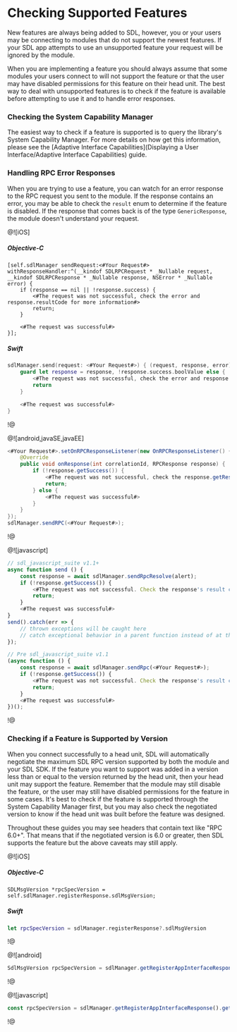 # Checking Supported Features
New features are always being added to SDL, however, you or your users may be connecting to modules that do not support the newest features. If your SDL app attempts to use an unsupported feature your request will be ignored by the module.

When you are implementing a feature you should always assume that some modules your users connect to will not support the feature or that the user may have disabled permissions for this feature on their head unit. The best way to deal with unsupported features is to check if the feature is available before attempting to use it and to handle error responses.

### Checking the System Capability Manager
The easiest way to check if a feature is supported is to query the library's System Capability Manager. For more details on how get this information, please see the [Adaptive Interface Capabilities](Displaying a User Interface/Adaptive Interface Capabilities) guide.

### Handling RPC Error Responses
When you are trying to use a feature, you can watch for an error response to the RPC request you sent to the module. If the response contains an error, you may be able to check the `result` enum to determine if the feature is disabled. If the response that comes back is of the type `GenericResponse`, the module doesn't understand your request.

@![iOS]
##### Objective-C
```objc
[self.sdlManager sendRequest:<#Your Request#> withResponseHandler:^(__kindof SDLRPCRequest * _Nullable request, __kindof SDLRPCResponse * _Nullable response, NSError * _Nullable error) {
    if (response == nil || !response.success) {
        <#The request was not successful, check the error and response.resultCode for more information#>
        return;
    }

    <#The request was successful#>
}];
```

##### Swift
```swift
sdlManager.send(request: <#Your Request#>) { (request, response, error) in
    guard let response = response, !response.success.boolValue else {
        <#The request was not successful, check the error and response.resultCode for more information#>
        return
    }

    <#The request was successful#>
}
```
!@

@![android,javaSE,javaEE]
```java
<#Your Request#>.setOnRPCResponseListener(new OnRPCResponseListener() {
	@Override
	public void onResponse(int correlationId, RPCResponse response) {
		if (!response.getSuccess()) {
			<#The request was not successful, check the response.getResultCode() and response.getInfo() for more information#>
            return;
		} else {
            <#The request was successful#>
        }
	}
});
sdlManager.sendRPC(<#Your Request#>);
```
!@

@![javascript]
```js
// sdl_javascript_suite v1.1+
async function send () {
    const response = await sdlManager.sendRpcResolve(alert);
    if (!response.getSuccess()) {
        <#The request was not successful. Check the response's result code for more information#>
        return;
    }
    <#The request was successful#>
}
send().catch(err => {
    // thrown exceptions will be caught here
    // catch exceptional behavior in a parent function instead of at the RPC sending level
});

// Pre sdl_javascript_suite v1.1
(async function () {
    const response = await sdlManager.sendRpc(<#Your Request#>);
    if (!response.getSuccess()) {
        <#The request was not successful. Check the response's result code or catch and log the Promise error for more information#>
        return;
    }
    <#The request was successful#>
})();
```
!@

### Checking if a Feature is Supported by Version
When you connect successfully to a head unit, SDL will automatically negotiate the maximum SDL RPC version supported by both the module and your SDL SDK. If the feature you want to support was added in a version less than or equal to the version returned by the head unit, then your head unit may support the feature. Remember that the module may still disable the feature, or the user may still have disabled permissions for the feature in some cases. It's best to check if the feature is supported through the System Capability Manager first, but you may also check the negotiated version to know if the head unit was built before the feature was designed.

Throughout these guides you may see headers that contain text like "RPC 6.0+". That means that if the negotiated version is 6.0 or greater, then SDL supports the feature but the above caveats may still apply.

@![iOS]
##### Objective-C
```objc
SDLMsgVersion *rpcSpecVersion = self.sdlManager.registerResponse.sdlMsgVersion;
```

##### Swift
```swift
let rpcSpecVersion = sdlManager.registerResponse?.sdlMsgVersion
```
!@

@![android]
```java
SdlMsgVersion rpcSpecVersion = sdlManager.getRegisterAppInterfaceResponse().getSdlMsgVersion();
```
!@

@![javascript]
```js
const rpcSpecVersion = sdlManager.getRegisterAppInterfaceResponse().getSdlMsgVersion();
```
!@ 
